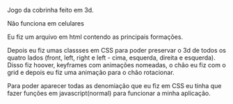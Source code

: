 Jogo da cobrinha feito em 3d. 

Não funciona em celulares

Eu fiz um arquivo em html contendo as principais formações. 

Depois eu fiz umas classses em CSS para poder preservar o 3d de todos os quatro lados (front, left, right e left - cima, esquerda, direita e esquerda). 
Disso fiz hoover, keyframes com animações nomeadas, o chão eu fiz com o grid e depois eu fiz uma animação para o chão rotacionar.

Para poder aparecer todas as denomiação que eu fiz em CSS eu tinha que fazer funções em javascript(normal) para funcionar a minha aplicação.
